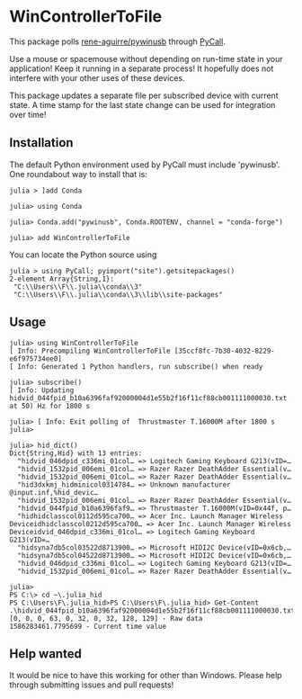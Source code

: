 # WinControllerToFile
This package polls [rene-aguirre/pywinusb](https://github.com/rene-aguirre/pywinusb/) through [PyCall](https://github.com/JuliaPy/PyCall.jl).

Use a mouse or spacemouse without depending on run-time state in your application! Keep it running in a separate process! It hopefully does not interfere with your other uses of these devices.

This package updates a separate file per subscribed device with current state. A time stamp for the last state change can be used for integration over time! 

## Installation
The default Python environment used by PyCall must include 'pywinusb'. One roundabout way to install that is:

```
julia > ]add Conda

julia> using Conda

julia> Conda.add("pywinusb", Conda.ROOTENV, channel = "conda-forge")

julia> add WinControllerToFile
```

You can locate the Python source using 
```
julia > using PyCall; pyimport("site").getsitepackages()
2-element Array{String,1}:
 "C:\\Users\\F\\.julia\\conda\\3"
 "C:\\Users\\F\\.julia\\conda\\3\\lib\\site-packages"
```

## Usage
```
julia> using WinControllerToFile
[ Info: Precompiling WinControllerToFile [35ccf8fc-7b30-4032-8229-e6f975734ee0]
[ Info: Generated 1 Python handlers, run subscribe() when ready

julia> subscribe()
[ Info: Updating hidvid_044fpid_b10a6396faf92000004d1e55b2f16f11cf88cb001111000030.txt at 50) Hz for 1800 s

julia> [ Info: Exit polling of  Thrustmaster T.16000M after 1800 s
julia>

julia> hid_dict()
Dict{String,Hid} with 13 entries:
  "hidvid_046dpid_c336mi_01col… => Logitech Gaming Keyboard G213(vID=…
  "hidvid_1532pid_006emi_01col… => Razer Razer DeathAdder Essential(v…
  "hidvid_1532pid_006emi_01col… => Razer Razer DeathAdder Essential(v…
  "hid3dxkmj_hidminicol0314784… => Unknown manufacturer @input.inf,%hid_devic…
  "hidvid_1532pid_006emi_01col… => Razer Razer DeathAdder Essential(v…
  "hidvid_044fpid_b10a6396faf9… => Thrustmaster T.16000M(vID=0x44f, p…
  "hidhidclasscol0112d595ca700… => Acer Inc. Launch Manager Wireless Deviceidhidclasscol0212d595ca700… => Acer Inc. Launch Manager Wireless Deviceidvid_046dpid_c336mi_01col… => Logitech Gaming Keyboard G213(vID=…
  "hidsyna7db5col03522d8713900… => Microsoft HIDI2C Device(vID=0x6cb,…
  "hidsyna7db5col04522d8713900… => Microsoft HIDI2C Device(vID=0x6cb,…
  "hidvid_046dpid_c336mi_01col… => Logitech Gaming Keyboard G213(vID=…
  "hidvid_1532pid_006emi_01col… => Razer Razer DeathAdder Essential(v…

julia>
PS C:\> cd ~\.julia_hid
PS C:\Users\F\.julia_hid>PS C:\Users\F\.julia_hid> Get-Content .\hidvid_044fpid_b10a6396faf92000004d1e55b2f16f11cf88cb001111000030.txt
[0, 0, 0, 63, 0, 32, 0, 32, 128, 129] - Raw data
1586283461.7795699 - Current time value

```


## Help wanted
It would be nice to have this working for other than Windows. Please help through submitting issues and pull requests!
